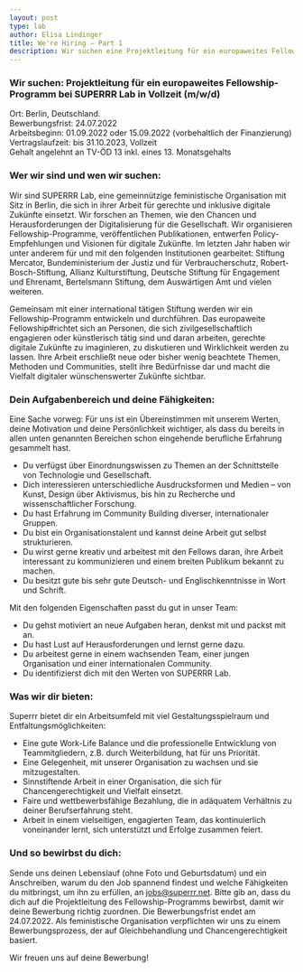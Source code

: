 ```yaml
---
layout: post
type: lab
author: Elisa Lindinger
title: We're Hiring – Part 1
description: Wir suchen eine Projektleitung für ein europaweites Fellowship
---
```


<h3>Wir suchen: Projektleitung für ein europaweites Fellowship-Programm bei SUPERRR Lab in Vollzeit (m/w/d)</h3>

<p>Ort: Berlin, Deutschland.
<br>Bewerbungsfrist: 24.07.2022
<br>Arbeitsbeginn: 01.09.2022 oder 15.09.2022 (vorbehaltlich der Finanzierung)
<br>Vertragslaufzeit: bis 31.10.2023, Vollzeit
<br>Gehalt angelehnt an TV-ÖD 13 inkl. eines 13. Monatsgehalts</p>

<h3>Wer wir sind und wen wir suchen: </h3>

<p>Wir sind SUPERRR Lab, eine gemeinnützige feministische Organisation mit Sitz in Berlin, die sich in ihrer Arbeit für gerechte und inklusive digitale Zukünfte einsetzt. Wir forschen an Themen, wie den Chancen und Herausforderungen der Digitalisierung für die Gesellschaft. Wir organisieren Fellowship-Programme, veröffentlichen Publikationen, entwerfen Policy-Empfehlungen und Visionen für digitale Zukünfte. Im letzten Jahr haben wir unter anderem für und mit den folgenden Institutionen gearbeitet: Stiftung Mercator, Bundeministerium der Justiz und für Verbraucherschutz, Robert-Bosch-Stiftung, Allianz Kulturstiftung, Deutsche Stiftung für Engagement und Ehrenamt, Bertelsmann Stiftung, dem Auswärtigen Amt und vielen weiteren.</p>

<p>Gemeinsam mit einer international tätigen Stiftung werden wir ein Fellowship-Programm entwickeln und durchführen. Das europaweite Fellowship#richtet sich an Personen, die sich zivilgesellschaftlich engagieren oder künstlerisch tätig sind und daran arbeiten, gerechte digitale Zukünfte zu imaginieren, zu diskutieren und Wirklichkeit werden zu lassen. Ihre Arbeit erschließt neue oder bisher wenig beachtete Themen, Methoden und Communities, stellt ihre Bedürfnisse dar und macht die Vielfalt digitaler wünschenswerter Zukünfte sichtbar.</p>

<h3>Dein Aufgabenbereich und deine Fähigkeiten:</h3>
<p>Eine Sache vorweg: Für uns ist ein Übereinstimmen mit unserem Werten, deine Motivation und deine Persönlichkeit wichtiger, als dass du bereits in allen unten genannten Bereichen schon eingehende berufliche Erfahrung gesammelt hast.</p>

<p><ul>
  <li>Du verfügst über Einordnungswissen zu Themen an der Schnittstelle von Technologie und Gesellschaft.</li>
  <li>Dich interessieren unterschiedliche Ausdrucksformen und Medien – von Kunst, Design über Aktivismus, bis hin zu Recherche und wissenschaftlicher Forschung.</li>
  <li>Du hast Erfahrung im Community Building diverser, internationaler Gruppen.</li>
  <li>Du bist ein Organisationstalent und kannst deine Arbeit gut selbst strukturieren.</li>
  <li>Du wirst gerne kreativ und arbeitest mit den Fellows daran, ihre Arbeit interessant zu kommunizieren und einem breiten Publikum bekannt zu machen.</li>
  <li>Du besitzt gute bis sehr gute Deutsch- und Englischkenntnisse in Wort und Schrift.</li>
</ul></p>

<p>Mit den folgenden Eigenschaften passt du gut in unser Team:</p>

<p><ul>
  <li>Du gehst motiviert an neue Aufgaben heran, denkst mit und packst mit an.</li>
  <li>Du hast Lust auf Herausforderungen und lernst gerne dazu.</li>
  <li>Du arbeitest gerne in einem wachsenden Team, einer jungen Organisation und einer internationalen Community.</li>
  <li>Du identifizierst dich mit den Werten von SUPERRR Lab.</li>
</ul></p>

<h3>Was wir dir bieten:</h3>
<p>Superrr bietet dir ein Arbeitsumfeld mit viel Gestaltungsspielraum und Entfaltungsmöglichkeiten: </p>

<p><ul>
  <li>Eine gute Work-Life Balance und die professionelle Entwicklung von Teammitgliedern, z.B. durch Weiterbildung, hat für uns Priorität.</li>
	<li>Eine Gelegenheit, mit unserer Organisation zu wachsen und sie mitzugestalten.</li>
	<li>Sinnstiftende Arbeit in einer Organisation, die sich für Chancengerechtigkeit und Vielfalt einsetzt.</li>
	<li>Faire und wettbewerbsfähige Bezahlung, die in adäquatem Verhältnis zu deiner Berufserfahrung steht.</li>
	<li>Arbeit in einem vielseitigen, engagierten Team, das kontinuierlich voneinander lernt, sich unterstützt und Erfolge zusammen feiert.</li>
</ul></p>

<h3>Und so bewirbst du dich:</h3>
<p>Sende uns deinen Lebenslauf (ohne Foto und Geburtsdatum) und ein Anschreiben, warum du den Job spannend findest und welche Fähigkeiten du mitbringst, um ihn zu erfüllen, an <a href="mailto:jobs@superrr.net">jobs@superrr.net</a>. Bitte gib an, dass du dich auf die Projektleitung des Fellowship-Programms bewirbst, damit wir deine Bewerbung richtig zuordnen. Die Bewerbungsfrist endet am 24.07.2022. Als feministische Organisation verpflichten wir uns zu einem Bewerbungsprozess, der auf Gleichbehandlung und Chancengerechtigkeit basiert.</p>

<p>Wir freuen uns auf deine Bewerbung!</p>


